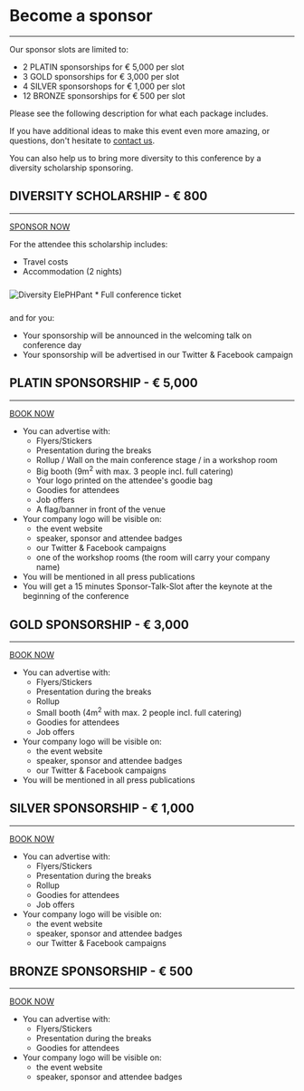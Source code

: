 # Become a sponsor

---

Our sponsor slots are limited to:

- 2 PLATIN sponsorships for &euro; 5,000 per slot
- 3 GOLD sponsorships for &euro; 3,000 per slot
- 4 SILVER sponsorshops for &euro; 1,000 per slot
- 12 BRONZE sponsorships for &euro; 500 per slot

Please see the following description for what each package includes.

If you have additional ideas to make this event even more amazing, or questions, don't hesitate to [contact us](mailto:orga@phpug-dresden.org?subject=Sponsorship%20PHPDD18).  

You can also help us to bring more diversity to this conference by a diversity scholarship sponsoring.

<a name="diversity"></a>
## DIVERSITY SCHOLARSHIP - € 800

---

<a href="mailto:orga@phpug-dresden.org?subject=DIVERSITY scholarship booking%20PHPDD18" class="btn btn-lg btn-danger pull-right">
    SPONSOR NOW
</a>


For the attendee this scholarship includes:

* Travel costs
* Accommodation (2 nights)
<img src="@baseUrl@/assets/images/rainbowlephpant.png" class="img-responsive pull-right" style="margin: 10px 0;" alt="Diversity ElePHPant">
* Full conference ticket


and for you:

* Your sponsorship will be announced in the welcoming talk on conference day
* Your sponsorship will be advertised in our Twitter & Facebook campaign

<a name="platin"></a>
## PLATIN SPONSORSHIP - € 5,000

---

<a href="mailto:orga@phpug-dresden.org?subject=PLATIN sponsorship booking%20PHPDD18" class="btn btn-lg btn-danger pull-right">
    BOOK NOW
</a>

- You can advertise with: 
    - Flyers/Stickers 
    - Presentation during the breaks
    - Rollup / Wall on the main conference stage / in a workshop room
    - Big booth (9m<sup>2</sup> with max. 3 people incl. full catering)
    - Your logo printed on the attendee's goodie bag
    - Goodies for attendees
    - Job offers
    - A flag/banner in front of the venue
- Your company logo will be visible on: 
    - the event website 
    - speaker, sponsor and attendee badges
    - our Twitter & Facebook campaigns
    - one of the workshop rooms (the room will carry your company name)
- You will be mentioned in all press publications
- You will get a 15 minutes Sponsor-Talk-Slot after the keynote at the beginning of the conference

<a name="gold"></a>
## GOLD SPONSORSHIP - € 3,000

---

<a href="mailto:orga@phpug-dresden.org?subject=GOLD sponsorship booking%20PHPDD18" class="btn btn-lg btn-danger pull-right">
    BOOK NOW
</a>

- You can advertise with: 
    - Flyers/Stickers 
    - Presentation during the breaks
    - Rollup
    - Small booth (4m<sup>2</sup> with max. 2 people incl. full catering)
    - Goodies for attendees
    - Job offers
- Your company logo will be visible on: 
    - the event website 
    - speaker, sponsor and attendee badges
    - our Twitter & Facebook campaigns
- You will be mentioned in all press publications

<a name="silver"></a>
## SILVER SPONSORSHIP - € 1,000

---

<a href="mailto:orga@phpug-dresden.org?subject=SILVER sponsorship booking%20PHPDD18" class="btn btn-lg btn-danger pull-right">
    BOOK NOW
</a>

- You can advertise with: 
    - Flyers/Stickers 
    - Presentation during the breaks
    - Rollup
    - Goodies for attendees
    - Job offers
- Your company logo will be visible on: 
    - the event website 
    - speaker, sponsor and attendee badges
    - our Twitter & Facebook campaigns

<a name="bronze"></a>
## BRONZE SPONSORSHIP - € 500

---

<a href="mailto:orga@phpug-dresden.org?subject=BRONZE sponsorship booking%20PHPDD18" class="btn btn-lg btn-danger pull-right">
    BOOK NOW
</a>

- You can advertise with: 
    - Flyers/Stickers 
    - Presentation during the breaks
    - Goodies for attendees
- Your company logo will be visible on: 
    - the event website 
    - speaker, sponsor and attendee badges

